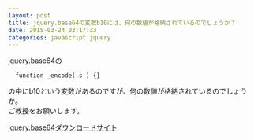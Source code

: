 ```yaml
---
layout: post
title: jquery.base64の変数b10には、何の数値が格納されているのでしょうか？
date: 2015-03-24 03:17:33
categories: javascript jquery
---
```

<!-- {% raw %} -->
<p>jquery.base64の</p>



<pre class="lang-js prettyprint-override"><code>  function _encode( s ) {}
</code></pre>

<p>の中にb10という変数があるのですが、何の数値が格納されているのでしょうか。<br>
ご教授をお願いします。</p>

<p><a href="https://github.com/carlo/jquery-base64" rel="nofollow">jquery.base64ダウンロードサイト</a></p>
<!-- {% endraw %} -->
